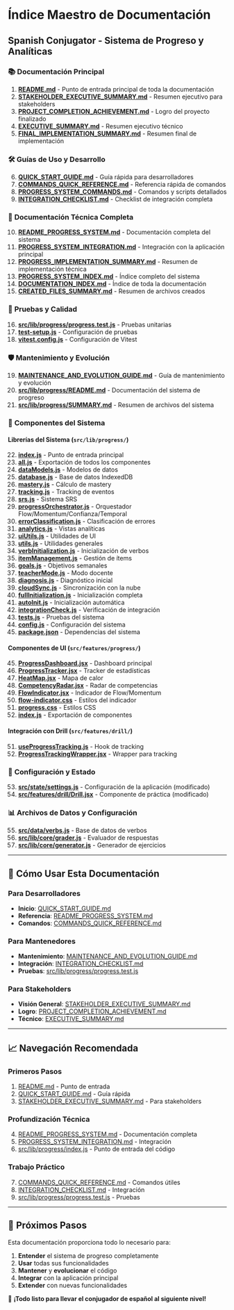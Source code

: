 # Índice Maestro de Documentación
## Spanish Conjugator - Sistema de Progreso y Analíticas

### 📚 **Documentación Principal**

1. **[README.md](README.md)** - Punto de entrada principal de toda la documentación
2. **[STAKEHOLDER_EXECUTIVE_SUMMARY.md](STAKEHOLDER_EXECUTIVE_SUMMARY.md)** - Resumen ejecutivo para stakeholders
3. **[PROJECT_COMPLETION_ACHIEVEMENT.md](PROJECT_COMPLETION_ACHIEVEMENT.md)** - Logro del proyecto finalizado
4. **[EXECUTIVE_SUMMARY.md](EXECUTIVE_SUMMARY.md)** - Resumen ejecutivo técnico
5. **[FINAL_IMPLEMENTATION_SUMMARY.md](FINAL_IMPLEMENTATION_SUMMARY.md)** - Resumen final de implementación

### 🛠️ **Guías de Uso y Desarrollo**

6. **[QUICK_START_GUIDE.md](QUICK_START_GUIDE.md)** - Guía rápida para desarrolladores
7. **[COMMANDS_QUICK_REFERENCE.md](COMMANDS_QUICK_REFERENCE.md)** - Referencia rápida de comandos
8. **[PROGRESS_SYSTEM_COMMANDS.md](PROGRESS_SYSTEM_COMMANDS.md)** - Comandos y scripts detallados
9. **[INTEGRATION_CHECKLIST.md](INTEGRATION_CHECKLIST.md)** - Checklist de integración completa

### 📖 **Documentación Técnica Completa**

10. **[README_PROGRESS_SYSTEM.md](README_PROGRESS_SYSTEM.md)** - Documentación completa del sistema
11. **[PROGRESS_SYSTEM_INTEGRATION.md](PROGRESS_SYSTEM_INTEGRATION.md)** - Integración con la aplicación principal
12. **[PROGRESS_IMPLEMENTATION_SUMMARY.md](PROGRESS_IMPLEMENTATION_SUMMARY.md)** - Resumen de implementación técnica
13. **[PROGRESS_SYSTEM_INDEX.md](PROGRESS_SYSTEM_INDEX.md)** - Índice completo del sistema
14. **[DOCUMENTATION_INDEX.md](DOCUMENTATION_INDEX.md)** - Índice de toda la documentación
15. **[CREATED_FILES_SUMMARY.md](CREATED_FILES_SUMMARY.md)** - Resumen de archivos creados

### 🧪 **Pruebas y Calidad**

16. **[src/lib/progress/progress.test.js](src/lib/progress/progress.test.js)** - Pruebas unitarias
17. **[test-setup.js](test-setup.js)** - Configuración de pruebas
18. **[vitest.config.js](vitest.config.js)** - Configuración de Vitest

### 🛡️ **Mantenimiento y Evolución**

19. **[MAINTENANCE_AND_EVOLUTION_GUIDE.md](MAINTENANCE_AND_EVOLUTION_GUIDE.md)** - Guía de mantenimiento y evolución
20. **[src/lib/progress/README.md](src/lib/progress/README.md)** - Documentación del sistema de progreso
21. **[src/lib/progress/SUMMARY.md](src/lib/progress/SUMMARY.md)** - Resumen de archivos del sistema

### 📁 **Componentes del Sistema**

#### **Librerías del Sistema** (`src/lib/progress/`)
22. **[index.js](src/lib/progress/index.js)** - Punto de entrada principal
23. **[all.js](src/lib/progress/all.js)** - Exportación de todos los componentes
24. **[dataModels.js](src/lib/progress/dataModels.js)** - Modelos de datos
25. **[database.js](src/lib/progress/database.js)** - Base de datos IndexedDB
26. **[mastery.js](src/lib/progress/mastery.js)** - Cálculo de mastery
27. **[tracking.js](src/lib/progress/tracking.js)** - Tracking de eventos
28. **[srs.js](src/lib/progress/srs.js)** - Sistema SRS
29. **[progressOrchestrator.js](src/lib/progress/progressOrchestrator.js)** - Orquestador Flow/Momentum/Confianza/Temporal
29. **[errorClassification.js](src/lib/progress/errorClassification.js)** - Clasificación de errores
30. **[analytics.js](src/lib/progress/analytics.js)** - Vistas analíticas
31. **[uiUtils.js](src/lib/progress/uiUtils.js)** - Utilidades de UI
32. **[utils.js](src/lib/progress/utils.js)** - Utilidades generales
33. **[verbInitialization.js](src/lib/progress/verbInitialization.js)** - Inicialización de verbos
34. **[itemManagement.js](src/lib/progress/itemManagement.js)** - Gestión de ítems
35. **[goals.js](src/lib/progress/goals.js)** - Objetivos semanales
36. **[teacherMode.js](src/lib/progress/teacherMode.js)** - Modo docente
37. **[diagnosis.js](src/lib/progress/diagnosis.js)** - Diagnóstico inicial
38. **[cloudSync.js](src/lib/progress/cloudSync.js)** - Sincronización con la nube
39. **[fullInitialization.js](src/lib/progress/fullInitialization.js)** - Inicialización completa
40. **[autoInit.js](src/lib/progress/autoInit.js)** - Inicialización automática
41. **[integrationCheck.js](src/lib/progress/integrationCheck.js)** - Verificación de integración
42. **[tests.js](src/lib/progress/tests.js)** - Pruebas del sistema
43. **[config.js](src/lib/progress/config.js)** - Configuración del sistema
44. **[package.json](src/lib/progress/package.json)** - Dependencias del sistema

#### **Componentes de UI** (`src/features/progress/`)
45. **[ProgressDashboard.jsx](src/features/progress/ProgressDashboard.jsx)** - Dashboard principal
46. **[ProgressTracker.jsx](src/features/progress/ProgressTracker.jsx)** - Tracker de estadísticas
47. **[HeatMap.jsx](src/features/progress/HeatMap.jsx)** - Mapa de calor
48. **[CompetencyRadar.jsx](src/features/progress/CompetencyRadar.jsx)** - Radar de competencias
49. **[FlowIndicator.jsx](src/features/progress/FlowIndicator.jsx)** - Indicador de Flow/Momentum
50. **[flow-indicator.css](src/features/progress/flow-indicator.css)** - Estilos del indicador
51. **[progress.css](src/features/progress/progress.css)** - Estilos CSS
52. **[index.js](src/features/progress/index.js)** - Exportación de componentes

#### **Integración con Drill** (`src/features/drill/`)
51. **[useProgressTracking.js](src/features/drill/useProgressTracking.js)** - Hook de tracking
52. **[ProgressTrackingWrapper.jsx](src/features/drill/ProgressTrackingWrapper.jsx)** - Wrapper para tracking

### 📂 **Configuración y Estado**

53. **[src/state/settings.js](src/state/settings.js)** - Configuración de la aplicación (modificado)
54. **[src/features/drill/Drill.jsx](src/features/drill/Drill.jsx)** - Componente de práctica (modificado)

### 📊 **Archivos de Datos y Configuración**

55. **[src/data/verbs.js](src/data/verbs.js)** - Base de datos de verbos
56. **[src/lib/core/grader.js](src/lib/core/grader.js)** - Evaluador de respuestas
57. **[src/lib/core/generator.js](src/lib/core/generator.js)** - Generador de ejercicios

---

## 🎯 **Cómo Usar Esta Documentación**

### **Para Desarrolladores**
- **Inicio**: [QUICK_START_GUIDE.md](QUICK_START_GUIDE.md)
- **Referencia**: [README_PROGRESS_SYSTEM.md](README_PROGRESS_SYSTEM.md)
- **Comandos**: [COMMANDS_QUICK_REFERENCE.md](COMMANDS_QUICK_REFERENCE.md)

### **Para Mantenedores**
- **Mantenimiento**: [MAINTENANCE_AND_EVOLUTION_GUIDE.md](MAINTENANCE_AND_EVOLUTION_GUIDE.md)
- **Integración**: [INTEGRATION_CHECKLIST.md](INTEGRATION_CHECKLIST.md)
- **Pruebas**: [src/lib/progress/progress.test.js](src/lib/progress/progress.test.js)

### **Para Stakeholders**
- **Visión General**: [STAKEHOLDER_EXECUTIVE_SUMMARY.md](STAKEHOLDER_EXECUTIVE_SUMMARY.md)
- **Logro**: [PROJECT_COMPLETION_ACHIEVEMENT.md](PROJECT_COMPLETION_ACHIEVEMENT.md)
- **Técnico**: [EXECUTIVE_SUMMARY.md](EXECUTIVE_SUMMARY.md)

---

## 📈 **Navegación Recomendada**

### **Primeros Pasos**
1. [README.md](README.md) - Punto de entrada
2. [QUICK_START_GUIDE.md](QUICK_START_GUIDE.md) - Guía rápida
3. [STAKEHOLDER_EXECUTIVE_SUMMARY.md](STAKEHOLDER_EXECUTIVE_SUMMARY.md) - Para stakeholders

### **Profundización Técnica**
4. [README_PROGRESS_SYSTEM.md](README_PROGRESS_SYSTEM.md) - Documentación completa
5. [PROGRESS_SYSTEM_INTEGRATION.md](PROGRESS_SYSTEM_INTEGRATION.md) - Integración
6. [src/lib/progress/index.js](src/lib/progress/index.js) - Punto de entrada del código

### **Trabajo Práctico**
7. [COMMANDS_QUICK_REFERENCE.md](COMMANDS_QUICK_REFERENCE.md) - Comandos útiles
8. [INTEGRATION_CHECKLIST.md](INTEGRATION_CHECKLIST.md) - Integración
9. [src/lib/progress/progress.test.js](src/lib/progress/progress.test.js) - Pruebas

---

## 🚀 **Próximos Pasos**

Esta documentación proporciona todo lo necesario para:

1. **Entender** el sistema de progreso completamente
2. **Usar** todas sus funcionalidades
3. **Mantener** y **evolucionar** el código
4. **Integrar** con la aplicación principal
5. **Extender** con nuevas funcionalidades

🎉 **¡Todo listo para llevar el conjugador de español al siguiente nivel!**
